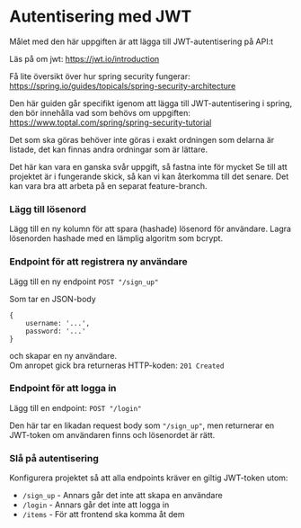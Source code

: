 # Autentisering med JWT

Målet med den här uppgiften är att lägga till JWT-autentisering på API:t

Läs på om jwt: https://jwt.io/introduction


Få lite översikt över hur spring security fungerar:
https://spring.io/guides/topicals/spring-security-architecture


Den här guiden går specifikt igenom att lägga till JWT-autentisering i spring, den bör innehålla vad som behövs om uppgiften:
https://www.toptal.com/spring/spring-security-tutorial

Det som ska göras behöver inte göras i exakt ordningen som delarna är listade, det kan finnas andra ordningar som är lättare.

Det här kan vara en ganska svår uppgift, så fastna inte för mycket
Se till att projektet är i fungerande skick, så kan vi kan återkomma till det senare. Det kan vara bra att arbeta på en separat feature-branch.


### Lägg till lösenord

Lägg till en ny kolumn för att spara (hashade) lösenord för användare.
Lagra lösenorden hashade med en lämplig algoritm som bcrypt.


### Endpoint för att registrera ny användare

Lägg till en ny endpoint `POST "/sign_up"`

Som tar en JSON-body

    {
	    username: '...',
	    password: '...'
    }

och skapar en ny användare.  
Om anropet gick bra returneras HTTP-koden: `201 Created`


### Endpoint för att logga in

Lägg till en endpoint: `POST "/login"`

Den här tar en likadan request body som `"/sign_up"`, men returnerar en JWT-token om användaren finns och lösenordet är rätt.


### Slå på autentisering

Konfigurera projektet så att alla endpoints kräver en giltig JWT-token utom:
 * `/sign_up` - Annars går det inte att skapa en användare
 * `/login` - Annars går det inte att logga in
 * `/items` - För att frontend ska komma åt dem
